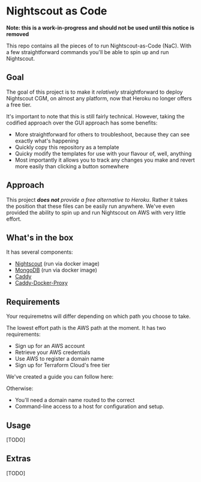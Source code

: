 # Nightscout as Code 

**Note: this is a work-in-progress and should not be used until this notice is removed**

This repo contains all the pieces of to run Nightscout-as-Code (NaC). With a few straightforward commands you'll be able to spin up and run Nightscout.

## Goal

The goal of this project is to make it *relatively* straightforward to deploy Nightscout CGM, on almost any platform, now that Heroku no longer offers a free tier.

It's important to note that this is still fairly technical. However, taking the codified approach over the GUI approach has some benefits:
- More straightforward for others to troubleshoot, because they can see exactly what's happening
- Quickly copy this repository as a template
- Quicky modify the templates for use with your flavour of, well, anything
- Most importantly it allows you to track any changes you make and revert more easily than clicking a button somewhere
## Approach

This project ***does not** provide a free alternative to Heroku*. Rather it takes the position that these files can be easily run anywhere. We've even provided the ability to spin up and run Nightscout on AWS with very little effort.

## What's in the box

It has several components:

- [Nightscout]() (run via docker image)
- [MongoDB]() (run via docker image)
- [Caddy](https://github.com/caddyserver/caddy)
- [Caddy-Docker-Proxy](https://github.com/lucaslorentz/caddy-docker-proxy)

## Requirements

Your requiremetns will differ depending on which path you choose to take.

The lowest effort path is the AWS path at the moment. It has two requirements:
- Sign up for an AWS account
- Retrieve your AWS credentials
- Use AWS to register a domain name
- Sign up for Terraform Cloud's free tier

We've created a guide you can follow here: 

Otherwise:

- You'll need a domain name routed to the correct
- Command-line access to a host for configuration and setup.

## Usage

[TODO]

## Extras

[TODO]